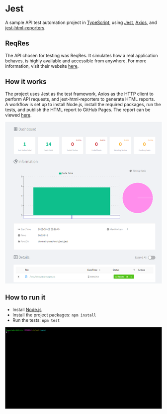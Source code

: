 # Jest

A sample API test automation project in [TypeScript](https://www.typescriptlang.org/), using [Jest](https://jestjs.io/), [Axios](https://axios-http.com/docs/intro), and [jest-html-reporters](https://github.com/Hazyzh/jest-html-reporters#readme).

## ReqRes

The API chosen for testing was ReqRes. It simulates how a real application behaves, is highly available and accessible from anywhere. For more information, visit their website [here](https://reqres.in/).

## How it works

The project uses Jest as the test framework, Axios as the HTTP client to perform API requests, and jest-html-reporters to generate HTML reports.  
A workflow is set up to install Node.js, install the required packages, run the tests, and publish the HTML report to GitHub Pages. The report can be viewed [here](https://kafziel4.github.io/jest-api-tests/).

![report](./assets/report.PNG)

## How to run it

- Install [Node.js](https://nodejs.org/en/)
- Install the project packages: `npm install`
- Run the tests: `npm test`

![jest](assets/jest.gif)
